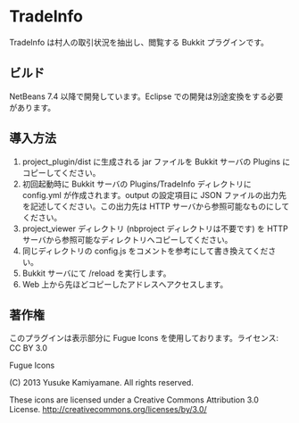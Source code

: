 # TradeInfo

TradeInfo は村人の取引状況を抽出し、閲覧する Bukkit プラグインです。


## ビルド

NetBeans 7.4 以降で開発しています。Eclipse での開発は別途変換をする必要があります。


## 導入方法

1. project_plugin/dist に生成される jar ファイルを Bukkit サーバの Plugins にコピーしてください。
2. 初回起動時に Bukkit サーバの Plugins/TradeInfo ディレクトリに config.yml が作成されます。output の設定項目に JSON ファイルの出力先を記述してください。この出力先は HTTP サーバから参照可能なものにしてください。
3. project_viewer ディレクトリ (nbproject ディレクトリは不要です) を HTTP サーバから参照可能なディレクトリへコピーしてください。
4. 同じディレクトリの config.js をコメントを参考にして書き換えてください。
5. Bukkit サーバにて /reload を実行します。
6. Web 上から先ほどコピーしたアドレスへアクセスします。


## 著作権

このプラグインは表示部分に Fugue Icons を使用しております。ライセンス: CC BY 3.0

Fugue Icons

(C) 2013 Yusuke Kamiyamane. All rights reserved.

These icons are licensed under a Creative Commons
Attribution 3.0 License.
<http://creativecommons.org/licenses/by/3.0/>
